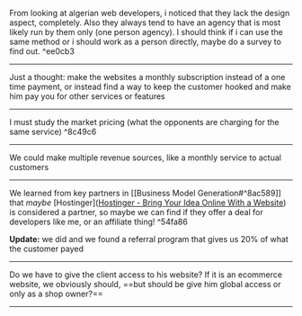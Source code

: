 From looking at algerian web developers, i noticed that they lack the design aspect, completely. Also they always tend to have an agency that is most likely run by them only (one person agency). I should think if i can use the same method or i should work as a person directly, maybe do a survey to find out. ^ee0cb3

---
Just a thought: make the websites a monthly subscription instead of a one time payment, or instead find a way to keep the customer hooked and make him pay you for other services or features

---
I must study the market pricing (what the opponents are charging for the same service) ^8c49c6

---
We could make multiple revenue sources, like a monthly service to actual customers 

---
We learned from key partners in [[Business Model Generation#^8ac589]] that *maybe* [Hostinger]([Hostinger - Bring Your Idea Online With a Website](https://www.hostinger.com/)) is considered a partner, so maybe we can find if they offer a deal for developers like me, or an affiliate thing! ^54fa86

**Update:** we did and we found a referral program that gives us 20% of what the customer payed

---
Do we have to give the client access to his website?
If it is an ecommerce website, we obviously should, ==but should be give him global access or only as a shop owner?==

--- 
